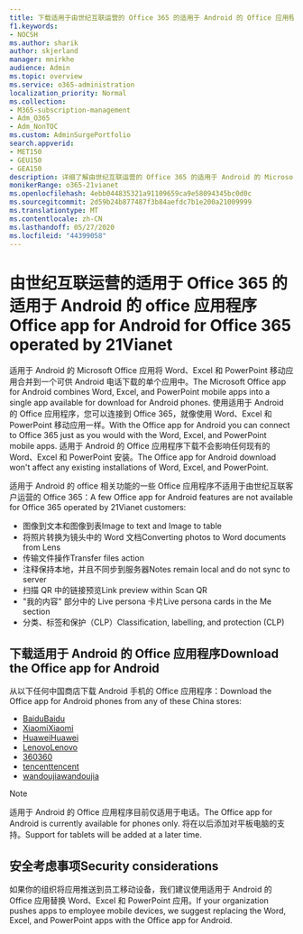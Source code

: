 ```yaml
---
title: 下载适用于由世纪互联运营的 Office 365 的适用于 Android 的 Office 应用程序
f1.keywords:
- NOCSH
ms.author: sharik
author: skjerland
manager: mnirkhe
audience: Admin
ms.topic: overview
ms.service: o365-administration
localization_priority: Normal
ms.collection:
- M365-subscription-management
- Adm_O365
- Adm_NonTOC
ms.custom: AdminSurgePortfolio
search.appverid:
- MET150
- GEU150
- GEA150
description: 详细了解由世纪互联运营的 Office 365 的适用于 Android 的 Microsoft Office 应用，以及如何为中国的客户下载它。
monikerRange: o365-21vianet
ms.openlocfilehash: 4ebb044835321a91109659ca9e58094345bc0d0c
ms.sourcegitcommit: 2d59b24b877487f3b84aefdc7b1e200a21009999
ms.translationtype: MT
ms.contentlocale: zh-CN
ms.lasthandoff: 05/27/2020
ms.locfileid: "44399058"
---
```

# <a name="office-app-for-android-for-office-365-operated-by-21vianet"></a><span data-ttu-id="70fc6-103">由世纪互联运营的适用于 Office 365 的适用于 Android 的 office 应用程序</span><span class="sxs-lookup"><span data-stu-id="70fc6-103">Office app for Android for Office 365 operated by 21Vianet</span></span>

<span data-ttu-id="70fc6-104">适用于 Android 的 Microsoft Office 应用将 Word、Excel 和 PowerPoint 移动应用合并到一个可供 Android 电话下载的单个应用中。</span><span class="sxs-lookup"><span data-stu-id="70fc6-104">The Microsoft Office app for Android combines Word, Excel, and PowerPoint mobile apps into a single app available for download for Android phones.</span></span> <span data-ttu-id="70fc6-105">使用适用于 Android 的 Office 应用程序，您可以连接到 Office 365，就像使用 Word、Excel 和 PowerPoint 移动应用一样。</span><span class="sxs-lookup"><span data-stu-id="70fc6-105">With the Office app for Android you can connect to Office 365 just as you would with the Word, Excel, and PowerPoint mobile apps.</span></span> <span data-ttu-id="70fc6-106">适用于 Android 的 Office 应用程序下载不会影响任何现有的 Word、Excel 和 PowerPoint 安装。</span><span class="sxs-lookup"><span data-stu-id="70fc6-106">The Office app for Android download won't affect any existing installations of Word, Excel, and PowerPoint.</span></span>

<span data-ttu-id="70fc6-107">适用于 Android 的 office 相关功能的一些 Office 应用程序不适用于由世纪互联客户运营的 Office 365：</span><span class="sxs-lookup"><span data-stu-id="70fc6-107">A few Office app for Android features are not available for Office 365 operated by 21Vianet customers:</span></span>

- <span data-ttu-id="70fc6-108">图像到文本和图像到表</span><span class="sxs-lookup"><span data-stu-id="70fc6-108">Image to text and Image to table</span></span> 
- <span data-ttu-id="70fc6-109">将照片转换为镜头中的 Word 文档</span><span class="sxs-lookup"><span data-stu-id="70fc6-109">Converting photos to Word documents from Lens</span></span> 
- <span data-ttu-id="70fc6-110">传输文件操作</span><span class="sxs-lookup"><span data-stu-id="70fc6-110">Transfer files action</span></span> 
- <span data-ttu-id="70fc6-111">注释保持本地，并且不同步到服务器</span><span class="sxs-lookup"><span data-stu-id="70fc6-111">Notes remain local and do not sync to server</span></span>
- <span data-ttu-id="70fc6-112">扫描 QR 中的链接预览</span><span class="sxs-lookup"><span data-stu-id="70fc6-112">Link preview within Scan QR</span></span>
- <span data-ttu-id="70fc6-113">"我的内容" 部分中的 Live persona 卡片</span><span class="sxs-lookup"><span data-stu-id="70fc6-113">Live persona cards in the Me section</span></span>
- <span data-ttu-id="70fc6-114">分类、标签和保护（CLP）</span><span class="sxs-lookup"><span data-stu-id="70fc6-114">Classification, labelling, and protection (CLP)</span></span>


## <a name="download-the-office-app-for-android"></a><span data-ttu-id="70fc6-115">下载适用于 Android 的 Office 应用程序</span><span class="sxs-lookup"><span data-stu-id="70fc6-115">Download the Office app for Android</span></span>

<span data-ttu-id="70fc6-116">从以下任何中国商店下载 Android 手机的 Office 应用程序：</span><span class="sxs-lookup"><span data-stu-id="70fc6-116">Download the Office app for Android phones from any of these China stores:</span></span>
- [<span data-ttu-id="70fc6-117">Baidu</span><span class="sxs-lookup"><span data-stu-id="70fc6-117">Baidu</span></span>](https://shouji.baidu.com/software/26842919.html)
- [<span data-ttu-id="70fc6-118">Xiaomi</span><span class="sxs-lookup"><span data-stu-id="70fc6-118">Xiaomi</span></span>](http://app.mi.com/details?id=com.microsoft.office.officehub&ref=search)
- [<span data-ttu-id="70fc6-119">Huawei</span><span class="sxs-lookup"><span data-stu-id="70fc6-119">Huawei</span></span>](https://appstore.huawei.com/app/C10888510)
- [<span data-ttu-id="70fc6-120">Lenovo</span><span class="sxs-lookup"><span data-stu-id="70fc6-120">Lenovo</span></span>](https://www.lenovomm.com/appdetail/com.microsoft.office.officehub/43003745)
- [<span data-ttu-id="70fc6-121">360</span><span class="sxs-lookup"><span data-stu-id="70fc6-121">360</span></span>](http://zhushou.360.cn/detail/index/soft_id/708682?recrefer=SE_D_office%20mobile)
- [<span data-ttu-id="70fc6-122">tencent</span><span class="sxs-lookup"><span data-stu-id="70fc6-122">tencent</span></span>](https://sj.qq.com/myapp/detail.htm?apkName=com.microsoft.office.officehub)
- [<span data-ttu-id="70fc6-123">wandoujia</span><span class="sxs-lookup"><span data-stu-id="70fc6-123">wandoujia</span></span>](https://www.wandoujia.com/apps/1502895)

> [!NOTE]
> <span data-ttu-id="70fc6-124">适用于 Android 的 Office 应用程序目前仅适用于电话。</span><span class="sxs-lookup"><span data-stu-id="70fc6-124">The Office app for Android is currently available for phones only.</span></span> <span data-ttu-id="70fc6-125">将在以后添加对平板电脑的支持。</span><span class="sxs-lookup"><span data-stu-id="70fc6-125">Support for tablets will be added at a later time.</span></span> 


## <a name="security-considerations"></a><span data-ttu-id="70fc6-126">安全考虑事项</span><span class="sxs-lookup"><span data-stu-id="70fc6-126">Security considerations</span></span>

<span data-ttu-id="70fc6-127">如果你的组织将应用推送到员工移动设备，我们建议使用适用于 Android 的 Office 应用替换 Word、Excel 和 PowerPoint 应用。</span><span class="sxs-lookup"><span data-stu-id="70fc6-127">If your organization pushes apps to employee mobile devices, we suggest replacing the Word, Excel, and PowerPoint apps with the Office app for Android.</span></span>  


